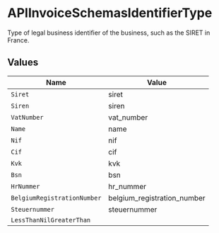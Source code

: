 # APIInvoiceSchemasIdentifierType

Type of legal business identifier of the business, such as the SIRET in France.


## Values

| Name                        | Value                       |
| --------------------------- | --------------------------- |
| `Siret`                     | siret                       |
| `Siren`                     | siren                       |
| `VatNumber`                 | vat_number                  |
| `Name`                      | name                        |
| `Nif`                       | nif                         |
| `Cif`                       | cif                         |
| `Kvk`                       | kvk                         |
| `Bsn`                       | bsn                         |
| `HrNummer`                  | hr_nummer                   |
| `BelgiumRegistrationNumber` | belgium_registration_number |
| `Steuernummer`              | steuernummer                |
| `LessThanNilGreaterThan`    | <nil>                       |